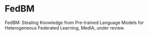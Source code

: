 # FedBM
FedBM: Stealing Knowledge from Pre-trained Language Models for Heterogeneous Federated Learning, MedIA, under review.
